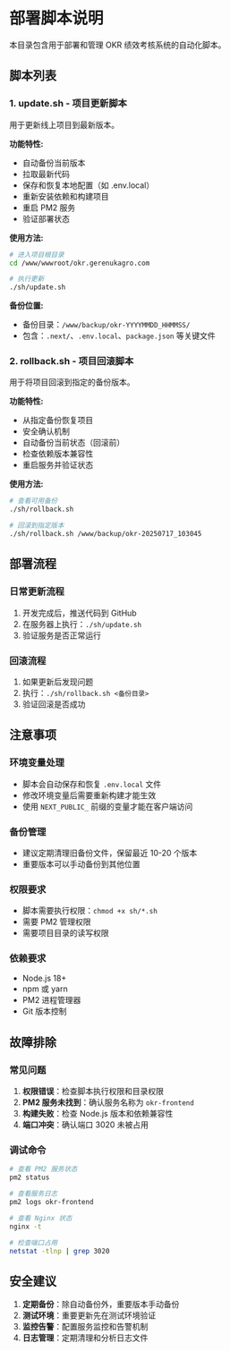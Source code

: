 # 部署脚本说明

本目录包含用于部署和管理 OKR 绩效考核系统的自动化脚本。

## 脚本列表

### 1. update.sh - 项目更新脚本

用于更新线上项目到最新版本。

**功能特性:**
- 自动备份当前版本
- 拉取最新代码
- 保存和恢复本地配置（如 .env.local）
- 重新安装依赖和构建项目
- 重启 PM2 服务
- 验证部署状态

**使用方法:**
```bash
# 进入项目根目录
cd /www/wwwroot/okr.gerenukagro.com

# 执行更新
./sh/update.sh
```

**备份位置:**
- 备份目录：`/www/backup/okr-YYYYMMDD_HHMMSS/`
- 包含：`.next/`、`.env.local`、`package.json` 等关键文件

### 2. rollback.sh - 项目回滚脚本

用于将项目回滚到指定的备份版本。

**功能特性:**
- 从指定备份恢复项目
- 安全确认机制
- 自动备份当前状态（回滚前）
- 检查依赖版本兼容性
- 重启服务并验证状态

**使用方法:**
```bash
# 查看可用备份
./sh/rollback.sh

# 回滚到指定版本
./sh/rollback.sh /www/backup/okr-20250717_103045
```

## 部署流程

### 日常更新流程
1. 开发完成后，推送代码到 GitHub
2. 在服务器上执行：`./sh/update.sh`
3. 验证服务是否正常运行

### 回滚流程
1. 如果更新后发现问题
2. 执行：`./sh/rollback.sh <备份目录>`
3. 验证回滚是否成功

## 注意事项

### 环境变量处理
- 脚本会自动保存和恢复 `.env.local` 文件
- 修改环境变量后需要重新构建才能生效
- 使用 `NEXT_PUBLIC_` 前缀的变量才能在客户端访问

### 备份管理
- 建议定期清理旧备份文件，保留最近 10-20 个版本
- 重要版本可以手动备份到其他位置

### 权限要求
- 脚本需要执行权限：`chmod +x sh/*.sh`
- 需要 PM2 管理权限
- 需要项目目录的读写权限

### 依赖要求
- Node.js 18+
- npm 或 yarn
- PM2 进程管理器
- Git 版本控制

## 故障排除

### 常见问题
1. **权限错误**：检查脚本执行权限和目录权限
2. **PM2 服务未找到**：确认服务名称为 `okr-frontend`
3. **构建失败**：检查 Node.js 版本和依赖兼容性
4. **端口冲突**：确认端口 3020 未被占用

### 调试命令
```bash
# 查看 PM2 服务状态
pm2 status

# 查看服务日志
pm2 logs okr-frontend

# 查看 Nginx 状态
nginx -t

# 检查端口占用
netstat -tlnp | grep 3020
```

## 安全建议

1. **定期备份**：除自动备份外，重要版本手动备份
2. **测试环境**：重要更新先在测试环境验证
3. **监控告警**：配置服务监控和告警机制
4. **日志管理**：定期清理和分析日志文件